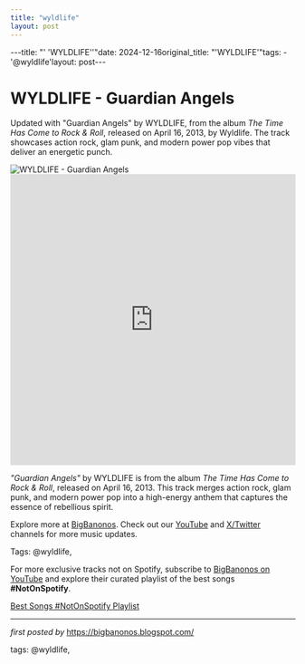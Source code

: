 ```yaml
---
title: "wyldlife"
layout: post
---
```

---title: "' 'WYLDLIFE''"date: 2024-12-16original_title: "'WYLDLIFE'"tags:  - '@wyldlife'layout: post---<!-- Title of the Post --><h1 >WYLDLIFE - Guardian Angels</h1> <!-- Introductory Text --><p >Updated with "Guardian Angels" by WYLDLIFE, from the album *The Time Has Come to Rock & Roll*, released on April 16, 2013, by Wyldlife. The track showcases action rock, glam punk, and modern power pop vibes that deliver an energetic punch.</p> <!-- Featured Image --><div > <img src="https://f4.bcbits.com/img/0036249900_10.jpg" alt="WYLDLIFE - Guardian Angels" /></div> <!-- YouTube Video Embed --><div > <iframe width="100%" height="514" src="https://www.youtube.com/embed/7fTaRss3cCQ" title="WYLDLIFE - Guardian Angels" frameborder="0" allow="accelerometer; autoplay; clipboard-write; encrypted-media; gyroscope; picture-in-picture; web-share" referrerpolicy="strict-origin-when-cross-origin" allowfullscreen></iframe></div> <!-- Song Information --><div > <p><em>"Guardian Angels"</em> by WYLDLIFE is from the album *The Time Has Come to Rock & Roll*, released on April 16, 2013. This track merges action rock, glam punk, and modern power pop into a high-energy anthem that captures the essence of rebellious spirit.</p></div> <!-- Footer Links --><div > <p>Explore more at <a href="https://bigbanonos.blogspot.com/" target="_blank">BigBanonos</a>. Check out our <a href="https://www.youtube.com/@BigBanonos" target="_blank">YouTube</a> and <a href="https://x.com/bigbanonos" target="_blank">X/Twitter</a> channels for more music updates.</p></div> <!-- Tags --><p >Tags: @wyldlife,</p><!--Subscribe and Playlist Links--><div>    <p>For more exclusive tracks not on Spotify, subscribe to <a href="https://www.youtube.com/@BigBanonos" target="_blank">BigBanonos on YouTube</a> and explore their curated playlist of the best songs <strong>#NotOnSpotify</strong>.</p>    <p><a href="https://www.youtube.com/playlist?list=PLtuNtuTatqI0kFahUCbtbfenC_ET5O_tr" target="_blank">Best Songs #NotOnSpotify Playlist<br /></a></p></div><hr /><p><em>first posted by</em> <a href="https://bigbanonos.blogspot.com/" rel="noopener" target="_new">https://bigbanonos.blogspot.com/</a></p><p>tags: @wyldlife,</p>